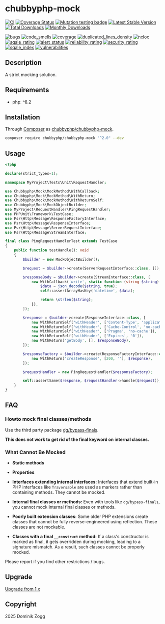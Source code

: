 # chubbyphp-mock

[![CI](https://github.com/chubbyphp/chubbyphp-mock/actions/workflows/ci.yml/badge.svg)](https://github.com/chubbyphp/chubbyphp-mock/actions/workflows/ci.yml)
[![Coverage Status](https://coveralls.io/repos/github/chubbyphp/chubbyphp-mock/badge.svg?branch=master)](https://coveralls.io/github/chubbyphp/chubbyphp-mock?branch=master)
[![Mutation testing badge](https://img.shields.io/endpoint?style=flat&url=https%3A%2F%2Fbadge-api.stryker-mutator.io%2Fgithub.com%2Fchubbyphp%2Fchubbyphp-mock%2Fmaster)](https://dashboard.stryker-mutator.io/reports/github.com/chubbyphp/chubbyphp-mock/master)
[![Latest Stable Version](https://poser.pugx.org/chubbyphp/chubbyphp-mock/v)](https://packagist.org/packages/chubbyphp/chubbyphp-mock)
[![Total Downloads](https://poser.pugx.org/chubbyphp/chubbyphp-mock/downloads)](https://packagist.org/packages/chubbyphp/chubbyphp-mock)
[![Monthly Downloads](https://poser.pugx.org/chubbyphp/chubbyphp-mock/d/monthly)](https://packagist.org/packages/chubbyphp/chubbyphp-mock)

[![bugs](https://sonarcloud.io/api/project_badges/measure?project=chubbyphp_chubbyphp-mock&metric=bugs)](https://sonarcloud.io/dashboard?id=chubbyphp_chubbyphp-mock)
[![code_smells](https://sonarcloud.io/api/project_badges/measure?project=chubbyphp_chubbyphp-mock&metric=code_smells)](https://sonarcloud.io/dashboard?id=chubbyphp_chubbyphp-mock)
[![coverage](https://sonarcloud.io/api/project_badges/measure?project=chubbyphp_chubbyphp-mock&metric=coverage)](https://sonarcloud.io/dashboard?id=chubbyphp_chubbyphp-mock)
[![duplicated_lines_density](https://sonarcloud.io/api/project_badges/measure?project=chubbyphp_chubbyphp-mock&metric=duplicated_lines_density)](https://sonarcloud.io/dashboard?id=chubbyphp_chubbyphp-mock)
[![ncloc](https://sonarcloud.io/api/project_badges/measure?project=chubbyphp_chubbyphp-mock&metric=ncloc)](https://sonarcloud.io/dashboard?id=chubbyphp_chubbyphp-mock)
[![sqale_rating](https://sonarcloud.io/api/project_badges/measure?project=chubbyphp_chubbyphp-mock&metric=sqale_rating)](https://sonarcloud.io/dashboard?id=chubbyphp_chubbyphp-mock)
[![alert_status](https://sonarcloud.io/api/project_badges/measure?project=chubbyphp_chubbyphp-mock&metric=alert_status)](https://sonarcloud.io/dashboard?id=chubbyphp_chubbyphp-mock)
[![reliability_rating](https://sonarcloud.io/api/project_badges/measure?project=chubbyphp_chubbyphp-mock&metric=reliability_rating)](https://sonarcloud.io/dashboard?id=chubbyphp_chubbyphp-mock)
[![security_rating](https://sonarcloud.io/api/project_badges/measure?project=chubbyphp_chubbyphp-mock&metric=security_rating)](https://sonarcloud.io/dashboard?id=chubbyphp_chubbyphp-mock)
[![sqale_index](https://sonarcloud.io/api/project_badges/measure?project=chubbyphp_chubbyphp-mock&metric=sqale_index)](https://sonarcloud.io/dashboard?id=chubbyphp_chubbyphp-mock)
[![vulnerabilities](https://sonarcloud.io/api/project_badges/measure?project=chubbyphp_chubbyphp-mock&metric=vulnerabilities)](https://sonarcloud.io/dashboard?id=chubbyphp_chubbyphp-mock)

## Description

A strict mocking solution.

## Requirements

 * php: ^8.2

## Installation

Through [Composer](http://getcomposer.org) as [chubbyphp/chubbyphp-mock][1].

```sh
composer require chubbyphp/chubbyphp-mock "^2.0" --dev
```

## Usage

```php
<?php

declare(strict_types=1);

namespace MyProject\Tests\Unit\RequestHandler;

use Chubbyphp\Mock\MockMethod\WithCallback;
use Chubbyphp\Mock\MockMethod\WithReturn;
use Chubbyphp\Mock\MockMethod\WithReturnSelf;
use Chubbyphp\Mock\MockObjectBuilder;
use MyProject\RequestHandler\PingRequestHandler;
use PHPUnit\Framework\TestCase;
use Psr\Http\Message\ResponseFactoryInterface;
use Psr\Http\Message\ResponseInterface;
use Psr\Http\Message\ServerRequestInterface;
use Psr\Http\Message\StreamInterface;

final class PingRequestHandlerTest extends TestCase
{
    public function testHandle(): void
    {
        $builder = new MockObjectBuilder();

        $request = $builder->create(ServerRequestInterface::class, []);

        $responseBody = $builder->create(StreamInterface::class, [
            new WithCallback('write', static function (string $string): int {
                $data = json_decode($string, true);
                self::assertArrayHasKey('datetime', $data);

                return \strlen($string);
            }),
        ]);

        $response = $builder->create(ResponseInterface::class, [
            new WithReturnSelf('withHeader', ['Content-Type', 'application/json']),
            new WithReturnSelf('withHeader', ['Cache-Control', 'no-cache, no-store, must-revalidate']),
            new WithReturnSelf('withHeader', ['Pragma', 'no-cache']),
            new WithReturnSelf('withHeader', ['Expires', '0']),
            new WithReturn('getBody', [], $responseBody),
        ]);

        $responseFactory = $builder->create(ResponseFactoryInterface::class, [
            new WithReturn('createResponse', [200, ''], $response),
        ]);

        $requestHandler = new PingRequestHandler($responseFactory);

        self::assertSame($response, $requestHandler->handle($request));
    }
}
```

## FAQ

### Howto mock final classes/methods

Use the third party package [dg/bypass-finals](https://packagist.org/packages/dg/bypass-finals).

**This does not work to get rid of the final keyword on internal classes.**

### What Cannot Be Mocked

- **Static methods**

- **Properties**

- **Interfaces extending internal interfaces:**
  Interfaces that extend built-in PHP interfaces like `Traversable` are used as markers rather than containing methods. They cannot be mocked.

- **Internal final classes or methods:**
  Even with tools like `dg/bypass-finals`, you cannot mock internal final classes or methods.

- **Poorly built extension classes:**
  Some older PHP extensions create classes that cannot be fully reverse-engineered using reflection. These classes are not mockable.

- **Classes with a final `__construct` method:**
  If a class's constructor is marked as final, it gets overridden during mocking, leading to a signature mismatch. As a result, such classes cannot be properly mocked.

Please report if you find other restrictions / bugs.

## Upgrade

[Upgrade from 1.x](doc/upgrade-from-1.x.md)


## Copyright

2025 Dominik Zogg


[1]: https://packagist.org/packages/chubbyphp/chubbyphp-mock
